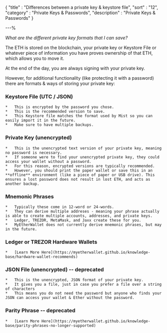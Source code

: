 {
"title"       : "Differences between a private key & keystore file",
"sort"        : "12",
"category"    : "Private Keys & Passwords",
"description" : "Private Keys & Passwords"
}

---%


_What are the different private key formats that I can save?_

The ETH is stored on the blockchain, your private key or Keystore File or whatever piece of information you have proves ownership of that ETH, which allows you to move it.

At the end of the day, you are always signing with your private key.

However, for additional functionality (like protecting it with a password) there are formats & ways of storing your private key:


### Keystore File (UTC / JSON)
    *   This is encrypted by the password you chose.
    *   This is the recommended version to save. 
    *   This Keystore file matches the format used by Mist so you can easily import it in the future. 
    *   Make sure to have multiple backups.

### Private Key (unencrypted)
    *   This is the unencrypted text version of your private key, meaning no password is necessary. 
    *   If someone were to find your unencrypted private key, they could access your wallet without a password. 
    *   For this reason, encrypted versions are typically recommended. 
    *   However, you should print the paper wallet or save this in an **offline** environment (like a piece of paper or USB drive). This ensures a lost password does not result in lost ETH, and acts as another backup.

### Mnemonic Phrases
    *   Typically these come in 12-word or 24-words. 
    *   They can derive multiple addreses - meaning your phrase actually is able to create multiple accounts, addresses, and private keys. 
    *   Ledger, TREZOR, MetaMask, and Jaxx create these for you. 
    *   MyEtherWallet does not currently derive mnemonic phrases, but may in the future.

### Ledger or TREZOR Hardware Wallets
    *   [Learn More Here](https://myetherwallet.github.io/knowledge-base/hardware-wallet-recommends)

### JSON File (unencrypted) -- deprecated
    *   This is the unencrypted, JSON format of your private key. 
    *   It gives you a file, just in case you prefer a file over a string of characters
    *   This means you do not need the password but anyone who finds your JSON can access your wallet & Ether without the password.

### Parity Phrase -- deprecated
    *   [Learn More Here](https://myetherwallet.github.io/knowledge-base/parity-phrases-no-longer-supported)
